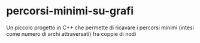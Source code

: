 # percorsi-minimi-su-grafi
Un piccolo progetto in C++ che permette di ricavare i percorsi minimi (intesi come numero di archi attraversati) fra coppie di nodi 

